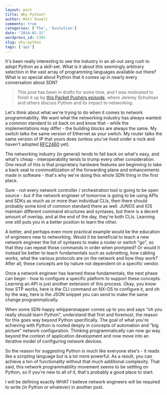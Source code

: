 ```yaml
---
layout: post
title: Why Python?
author: Matt Oswalt
comments: true
categories: ['The', 'Evolution']
date: "2014-01-31"
wordpress_id: 5305
slug: why-python
tags: ['api']
---
```



It's been really interesting to see the industry in an all-out zerg rush to adopt Python as a skill-set. What is it about this seemingly arbitrary selection in the vast array of programming languages available out there? What is so special about Python that it comes up in nearly every conversation about SDN?

> This post has been in drafts for some time, and I was motivated to finish it up by [this Packet Pushers episode](http://packetpushers.net/show-176-intro-to-python-automation-for-network-engineers/), where Jeremy Schulman and others discuss Python and its impact to networking.

Let's think about what we're trying to do when it comes to network programmability. We want what the networking industry has always wanted: a common standard to sit back on and know that - while the implementations may differ - the building blocks are always the same. My switch talks the same version of Ethernet as your switch. My router talks the same version of IP that yours does (unless you've lived under a rock and haven't adopted [RFC2460](http://tools.ietf.org/html/rfc2460) yet).

The networking industry (in general) tends to fall back on what's easy, and what's cheap - interoperability tends to trump every other consideration. One result of this is that proprietary hardware features are beginning to take a back seat to commoditization of the forwarding plane and enhancements made in software - that's why we're doing this whole SDN thing in the first place.

Sure - not every network controller / orchestration tool is going to be open source - but if the network engineer of tomorrow is going to be using APIs and SDKs as much as or more than individual CLIs, then there should probably some kind of common standard there as well. JUNOS and IOS maintain different command structures and syntaxes, but there is a decent amount of overlap, and at the end of the day, they're both CLIs. Learning one still puts you in a better position to learn the other.

A better, and perhaps even more practical example would be the education of engineers new to networking. Would it be beneficial to teach a new network engineer the list of syntaxes to make a router or switch "go", so that they can repeat those commands in order when prompted? Or would it instead be better to teach fundamentals such as subnetting, how cabling works, what the various protocols are on the network and how they work? After all, these concepts are by nature not dependent on a specific vendor.

Once a network engineer has learned these fundamentals, the next phase can begin - how to configure a specific platform to support these concepts. Learning an API is just another extension of this process. Okay, you know how STP works, here is the CLI command on NX-OS to configure it, and oh by the way, here is the JSON snippet you can send to make the same change programmatically.

When some SDN-happy whippersnapper comes up to you and says "oh you really should learn Python", understand that first and foremost, the reason for this goes way beyond Python specifically. The goal of what you're achieving with Python is rooted deeply in concepts of automation and "big picture" network configuration. Thinking programmatically can now go way beyond the context of application development and now move into an iterative model of configuring network devices.

So the reason for suggesting Python is much like everyone else's - it reads like a scripting language but is a lot more powerful. As a result, you can achieve a ton of functionality without that much additional complexity. That said, this network programmability movement seems to be settling on Python, so if you're new to all of it, that's probably a good place to start.

I will be defining exactly WHAT I believe network engineers will be required to write (in Python or whatever) in another post.
